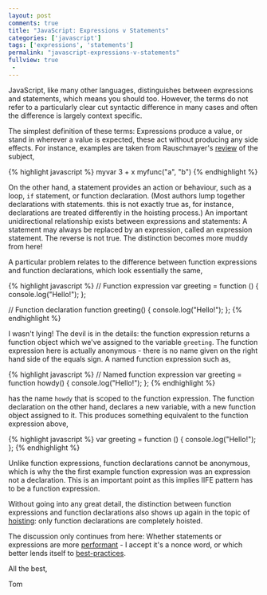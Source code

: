 ```yaml
---
layout: post
comments: true
title: "JavaScript: Expressions v Statements"
categories: ['javascript']
tags: ['expressions', 'statements']
permalink: "javascript-expressions-v-statements"
fullview: true
 -
---
```

JavaScript, like many other languages, distinguishes between expressions and statements, which means you should too. However, the terms do not refer to a particularly clear cut syntactic difference in many cases and often the difference is largely context specific. 

The simplest definition of these terms: Expressions produce a value, or stand in wherever a value is expected, these act without producing any side effects. For instance, examples are taken from Rauschmayer's [review](http://www.2ality.com/2012/09/expressions-vs-statements.html) of the subject,

{% highlight javascript %}
myvar
3 + x
myfunc("a", "b")
{% endhighlight %}

On the other hand, a statement provides an action or behaviour, such as a loop, `if` statement, or function declaration. (Most authors lump together declarations with statements. this is not exactly true as, for instance, declarations are treated differently in the hoisting process.) An important unidirectional relationship exists between expressions and statements: A statement may always be replaced by an expression, called an expression statement. The reverse is not true. The distinction becomes more muddy from here!

A particular problem relates to the difference between function expressions and function declarations, which look essentially the same,

{% highlight javascript %}
// Function expression
var greeting = function () { console.log("Hello!"); };

// Function declaration
function greeting() { console.log("Hello!"); };
{% endhighlight %}

I wasn't lying! The devil is in the details: the function expression returns a function object which we've assigned to the variable `greeting`. The function expression here is actually anonymous - there is no name given on the right hand side of the equals sign. A named function expression such as,

{% highlight javascript %}
// Named function expression
var greeting = function howdy() { console.log("Hello!"); };
{% endhighlight %}

has the name `howdy` that is scoped to the function expression. The function declaration on the other hand, declares a new variable, with a  new function object assigned to it. This produces something equivalent to the function expression above,

{% highlight javascript %}
var greeting = function () {
  console.log("Hello!"); 
};
{% endhighlight %}

Unlike function expressions, function declarations cannot be anonymous, which is why the the first example function expression was an expression not a declaration. This is an important point as this implies IIFE pattern has to be a function expression.

Without going into any great detail, the distinction between function expressions and function declarations also shows up again in the topic of [hoisting](http://speakingjs.com/es5/ch15.html#function_hoisting): only function declarations are completely hoisted.

The discussion only continues from here: Whether statements or expressions are more [performant](http://stackoverflow.com/questions/2586842/javascript-if-else-or-ternary-operator-is-faster) - I accept it's a nonce word, or which better lends itself to [best-practices](http://www.unicodegirl.com/function-statement-versus-function-expression.html).

All the best,

Tom